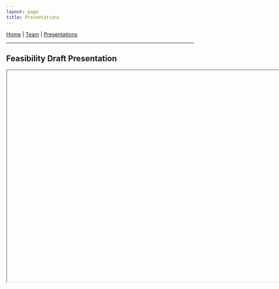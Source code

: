 ```yaml
---
layout: page
title: Presentations
---
```


[Home](index.md) | [Team](team.md) | [Presentations](presentations.md)

---

## Feasibility Draft Presentation

<iframe src=""C:\Users\daksh\Downloads\Feasibility_V2 (1).pptx"" width="960" height="569" allowfullscreen></iframe>
